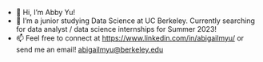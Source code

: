 - 👋 Hi, I’m Abby Yu!
- 🌱 I’m a junior studying Data Science at UC Berkeley. Currently searching for data analyst / data science internships for Summer 2023!
- 📫 Feel free to connect at https://www.linkedin.com/in/abigailmyu/ or send me an email! abigailmyu@berkeley.edu

<!---
abigailmyu/abigailmyu is a ✨ special ✨ repository because its `README.md` (this file) appears on your GitHub profile.
You can click the Preview link to take a look at your changes.

- 💞️ I’m looking to collaborate on ...
👀 I’m interested in ____
--->
